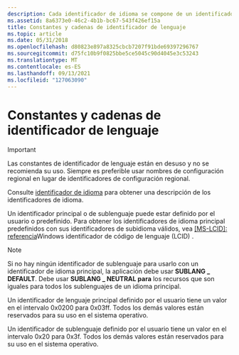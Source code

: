 ```yaml
---
description: Cada identificador de idioma se compone de un identificador de idioma principal que indica el idioma y un identificador de subidioma que indica el país o región.
ms.assetid: 8a6373e0-46c2-4b1b-bc67-543f426ef15a
title: Constantes y cadenas de identificador de lenguaje
ms.topic: article
ms.date: 05/31/2018
ms.openlocfilehash: d80823e897a8325cbcb7207f91bde69397296767
ms.sourcegitcommit: d75fc10b9f0825bbe5ce5045c90d4045e3c53243
ms.translationtype: MT
ms.contentlocale: es-ES
ms.lasthandoff: 09/13/2021
ms.locfileid: "127063090"
---
```

# <a name="language-identifier-constants-and-strings"></a>Constantes y cadenas de identificador de lenguaje

> [!IMPORTANT]
> Las constantes de identificador de lenguaje están en desuso y no se recomienda su uso. Siempre es preferible usar nombres de configuración regional en lugar de identificadores de configuración regional.

Consulte [identificador de idioma](language-identifiers.md) para obtener una descripción de los identificadores de idioma.

Un identificador principal o de sublenguaje puede estar definido por el usuario o predefinido. Para obtener los identificadores de idioma principal predefinidos con sus identificadores de subidioma válidos, vea [[MS-LCID]: referencia](/openspecs/windows_protocols/ms-lcid/70feba9f-294e-491e-b6eb-56532684c37f)Windows identificador de código de lenguaje (LCID) .

> [!Note]  
> Si no hay ningún identificador de sublenguaje para usarlo con un identificador de idioma principal, la aplicación debe usar **SUBLANG \_ DEFAULT**. Debe usar **SUBLANG \_ NEUTRAL para** los recursos que son iguales para todos los sublenguajes de un idioma principal.

Un identificador de lenguaje principal definido por el usuario tiene un valor en el intervalo 0x0200 para 0x03ff. Todos los demás valores están reservados para su uso en el sistema operativo.

Un identificador de sublenguaje definido por el usuario tiene un valor en el intervalo 0x20 para 0x3f. Todos los demás valores están reservados para su uso en el sistema operativo.
